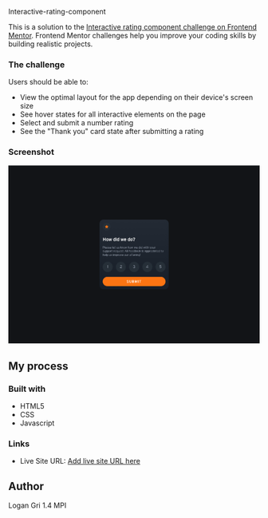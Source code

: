 Interactive-rating-component

This is a solution to the [Interactive rating component challenge on Frontend Mentor](https://www.frontendmentor.io/challenges/interactive-rating-component-koxpeBUmI). Frontend Mentor challenges help you improve your coding skills by building realistic projects. 


### The challenge

Users should be able to:

- View the optimal layout for the app depending on their device's screen size
- See hover states for all interactive elements on the page
- Select and submit a number rating
- See the "Thank you" card state after submitting a rating

### Screenshot

![](./screenshot.jpg)

## My process

### Built with

- HTML5 
- CSS
- Javascript


### Links
- Live Site URL: [Add live site URL here]([https://your-live-site-url.com](https://mihaiazzzz.github.io/interactive-rating-component.github.io/))

## Author

Logan Gri 1.4 MPI
